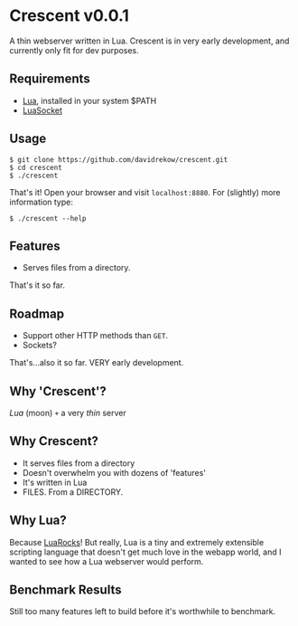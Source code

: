 Crescent v0.0.1
===============
A thin webserver written in Lua. Crescent is in very early development,
and currently only fit for dev purposes.

Requirements
------------
 - [Lua](http://www.lua.org), installed in your system $PATH
 - [LuaSocket](https://github.com/diegonehab/luasocket)

Usage
-----
    $ git clone https://github.com/davidrekow/crescent.git
    $ cd crescent
    $ ./crescent

That's it! Open your browser and visit `localhost:8880`.
For (slightly) more information type:

    $ ./crescent --help

Features
--------
- Serves files from a directory.

That's it so far.

Roadmap
-------
 - Support other HTTP methods than `GET`.
 - Sockets?

That's...also it so far. VERY early development.


Why 'Crescent'?
---------------
*Lua* (moon) `+` a very *thin* server

Why Crescent?
-------------
 - It serves files from a directory
 - Doesn't overwhelm you with dozens of 'features'
 - It's written in Lua
 - FILES. From a DIRECTORY.

Why Lua?
--------
Because [LuaRocks](http://luarocks.org)! But really, Lua is a tiny and extremely extensible scripting language that doesn't get much love in the webapp world, and I wanted to see how a Lua webserver would perform.

Benchmark Results
-----------------
Still too many features left to build before it's worthwhile to benchmark.